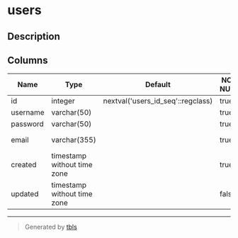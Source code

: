 # users

## Description



## Columns

| Name | Type | Default | NOT NULL | Comment |
| ---- | ---- | ------- | -------- | ------- |
| id | integer | nextval('users_id_seq'::regclass) | true |  |
| username | varchar(50) |  | true |  |
| password | varchar(50) |  | true |  |
| email | varchar(355) |  | true | ex. user@example.com |
| created | timestamp without time zone |  | true |  |
| updated | timestamp without time zone |  | false |  |

---

> Generated by [tbls](https://github.com/k1LoW/tbls)